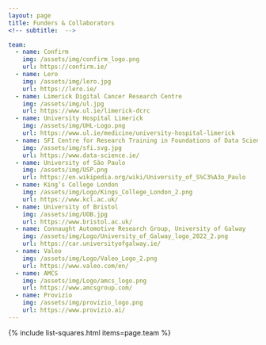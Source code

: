 ```yaml
---
layout: page
title: Funders & Collaborators
<!-- subtitle:  -->

team:
  - name: Confirm
    img: /assets/img/confirm_logo.png
    url: https://confirm.ie/
  - name: Lero
    img: /assets/img/lero.jpg
    url: https://lero.ie/
  - name: Limerick Digital Cancer Research Centre 
    img: /assets/img/ul.jpg
    url: https://www.ul.ie/limerick-dcrc
  - name: University Hospital Limerick  
    img: /assets/img/UHL-Logo.png
    url: https://www.ul.ie/medicine/university-hospital-limerick
  - name: SFI Centre for Research Training in Foundations of Data Science  
    img: /assets/img/sfi.svg.jpg
    url: https://www.data-science.ie/
  - name: University of São Paulo
    img: /assets/img/USP.png
    url: https://en.wikipedia.org/wiki/University_of_S%C3%A3o_Paulo
  - name: King’s College London 
    img: /assets/img/Logo/Kings_College_London_2.png
    url: https://www.kcl.ac.uk/ 
  - name: University of Bristol 
    img: /assets/img/UOB.jpg
    url: https://www.bristol.ac.uk/
  - name: Connaught Automotive Research Group, University of Galway  
    img: /assets/img/Logo/University_of_Galway_logo_2022_2.png
    url: https://car.universityofgalway.ie/
  - name: Valeo   
    img: /assets/img/Logo/Valeo_Logo_2.png
    url: https://www.valeo.com/en/   
  - name: AMCS
    img: /assets/img/Logo/amcs_logo.png
    url: https://www.amcsgroup.com/
  - name: Provizio
    img: /assets/img/provizio_logo.png
    url: https://www.provizio.ai/
---
```

{% include list-squares.html items=page.team %}
